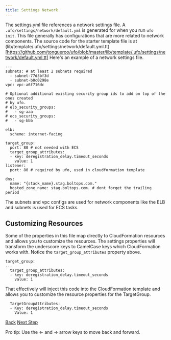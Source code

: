 ```yaml
---
title: Settings Network
---
```


The settings.yml file references a network settings file. A `.ufo/settings/network/default.yml` is generated for when you run `ufo init`.  This file generally has configurations that are more related to network components.  The source code for the starter template file is at (lib/template/.ufo/settings/network/default.yml.tt)[https://github.com/tongueroo/ufo/blob/master/lib/template/.ufo/settings/network/default.yml.tt]  Here's an example of a network settings file.

```
---
subnets: # at least 2 subnets required
  - subnet-77d3bf3d
  - subnet-b0c0298e
vpc: vpc-a6f716dc

# Optional additional existing security group ids to add on top of the ones created
# by ufo.
# elb_security_groups:
#   - sg-aaa
# ecs_security_groups:
#   - sg-bbb

elb:
  scheme: internet-facing

target_group:
  port: 80 # not needed with ECS
  target_group_attributes:
  - key: deregistration_delay.timeout_seconds
    value: 1
listener:
  port: 80 # required by ufo, used in cloudformation template

dns:
  name: "{stack_name}.stag.boltops.com."
  hosted_zone_name: stag.boltops.com. # dont forget the trailing period
```

The subnets and vpc configs are used for network components like the ELB and subnets is used for ECS tasks.

## Customizing Resources

Some of the properties in this file map directly to CloudFormation resources and allows you to customize the resources.  The settings properties will transform the underscore keys to CamelCase keys which CloudFormation works with.  Notice the `target_group_attributes` property above.

```
target_group:
...
  target_group_attributes:
  - key: deregistration_delay.timeout_seconds
    value: 1
```

That effectively will inject this code into the CloudFormation template and allows you to customize the resource properties for the TargetGroup.

```
  TargetGroupAttributes:
  - Key: deregistration_delay.timeout_seconds
    Value: 1
```

<a id="prev" class="btn btn-basic" href="{% link _docs/params.md %}">Back</a>
<a id="next" class="btn btn-primary" href="{% link _docs/variables.md %}">Next Step</a>
<p class="keyboard-tip">Pro tip: Use the <- and -> arrow keys to move back and forward.</p>
